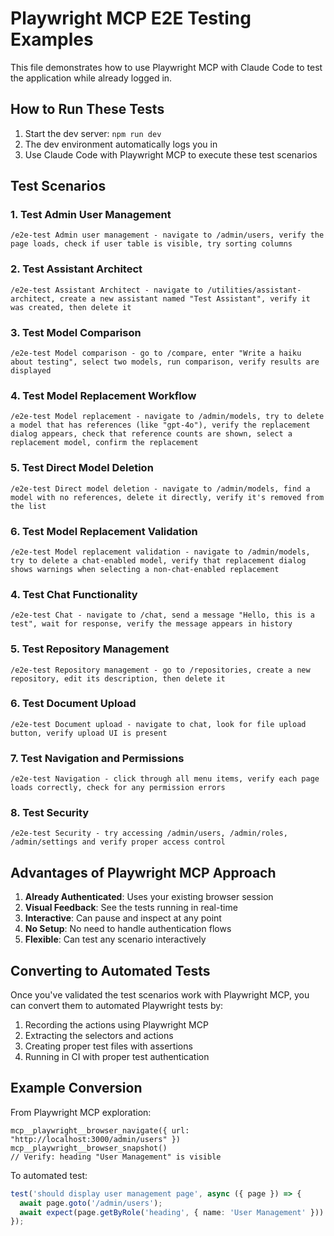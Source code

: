 # Playwright MCP E2E Testing Examples

This file demonstrates how to use Playwright MCP with Claude Code to test the application while already logged in.

## How to Run These Tests

1. Start the dev server: `npm run dev`
2. The dev environment automatically logs you in
3. Use Claude Code with Playwright MCP to execute these test scenarios

## Test Scenarios

### 1. Test Admin User Management

```
/e2e-test Admin user management - navigate to /admin/users, verify the page loads, check if user table is visible, try sorting columns
```

### 2. Test Assistant Architect

```
/e2e-test Assistant Architect - navigate to /utilities/assistant-architect, create a new assistant named "Test Assistant", verify it was created, then delete it
```

### 3. Test Model Comparison

```
/e2e-test Model comparison - go to /compare, enter "Write a haiku about testing", select two models, run comparison, verify results are displayed
```

### 4. Test Model Replacement Workflow

```
/e2e-test Model replacement - navigate to /admin/models, try to delete a model that has references (like "gpt-4o"), verify the replacement dialog appears, check that reference counts are shown, select a replacement model, confirm the replacement
```

### 5. Test Direct Model Deletion

```
/e2e-test Direct model deletion - navigate to /admin/models, find a model with no references, delete it directly, verify it's removed from the list
```

### 6. Test Model Replacement Validation

```
/e2e-test Model replacement validation - navigate to /admin/models, try to delete a chat-enabled model, verify that replacement dialog shows warnings when selecting a non-chat-enabled replacement
```

### 4. Test Chat Functionality

```
/e2e-test Chat - navigate to /chat, send a message "Hello, this is a test", wait for response, verify the message appears in history
```

### 5. Test Repository Management

```
/e2e-test Repository management - go to /repositories, create a new repository, edit its description, then delete it
```

### 6. Test Document Upload

```
/e2e-test Document upload - navigate to chat, look for file upload button, verify upload UI is present
```

### 7. Test Navigation and Permissions

```
/e2e-test Navigation - click through all menu items, verify each page loads correctly, check for any permission errors
```

### 8. Test Security

```
/e2e-test Security - try accessing /admin/users, /admin/roles, /admin/settings and verify proper access control
```

## Advantages of Playwright MCP Approach

1. **Already Authenticated**: Uses your existing browser session
2. **Visual Feedback**: See the tests running in real-time
3. **Interactive**: Can pause and inspect at any point
4. **No Setup**: No need to handle authentication flows
5. **Flexible**: Can test any scenario interactively

## Converting to Automated Tests

Once you've validated the test scenarios work with Playwright MCP, you can convert them to automated Playwright tests by:

1. Recording the actions using Playwright MCP
2. Extracting the selectors and actions
3. Creating proper test files with assertions
4. Running in CI with proper test authentication

## Example Conversion

From Playwright MCP exploration:
```
mcp__playwright__browser_navigate({ url: "http://localhost:3000/admin/users" })
mcp__playwright__browser_snapshot()
// Verify: heading "User Management" is visible
```

To automated test:
```typescript
test('should display user management page', async ({ page }) => {
  await page.goto('/admin/users');
  await expect(page.getByRole('heading', { name: 'User Management' })).toBeVisible();
});
```